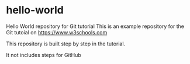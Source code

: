 # hello-world
Hello World repository for Git tutorial
This is an example repository for the Git tutoial on https://www.w3schools.com

This repository is built step by step in the tutorial.

It not includes steps for GitHub
